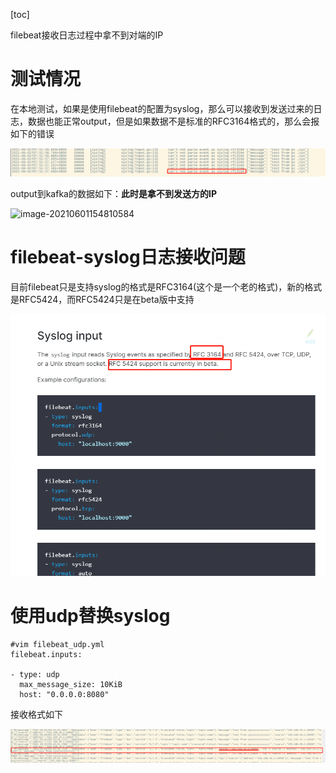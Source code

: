 [toc]

filebeat接收日志过程中拿不到对端的IP



# 测试情况

在本地测试，如果是使用filebeat的配置为syslog，那么可以接收到发送过来的日志，数据也能正常output，但是如果数据不是标准的RFC3164格式的，那么会报如下的错误

![image-20210601154713462](../../..\images\bigdata\filebeat\image-20210601154713462.png)

output到kafka的数据如下：**此时是拿不到发送方的IP**

![image-20210601154810584](F:\git_note\note\images\bigdata\filebeat\image-20210601154810584.png)

# filebeat-syslog日志接收问题

目前filebeat只是支持syslog的格式是RFC3164(这个是一个老的格式)，新的格式是RFC5424，而RFC5424只是在beta版中支持

![](../../..\images\bigdata\filebeat\image-20210601154104673.png)





# 使用udp替换syslog

```shell
#vim filebeat_udp.yml 
filebeat.inputs:

- type: udp
  max_message_size: 10KiB
  host: "0.0.0.0:8080"
```

接收格式如下

![](../../..\images\bigdata\filebeat\image-20210601155118967.png)

